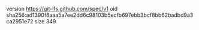 version https://git-lfs.github.com/spec/v1
oid sha256:ad1390f8aaa5a7ee2dd6c98103b5ecfb697ebb3bcf8bb62badbd9a3ca2951e72
size 349

